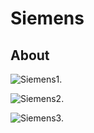 # Siemens

## About

![Siemens1.](img/Siemens1.gif)

![Siemens2.](img/Siemens2.gif)

![Siemens3.](img/Siemens3-2.gif)
